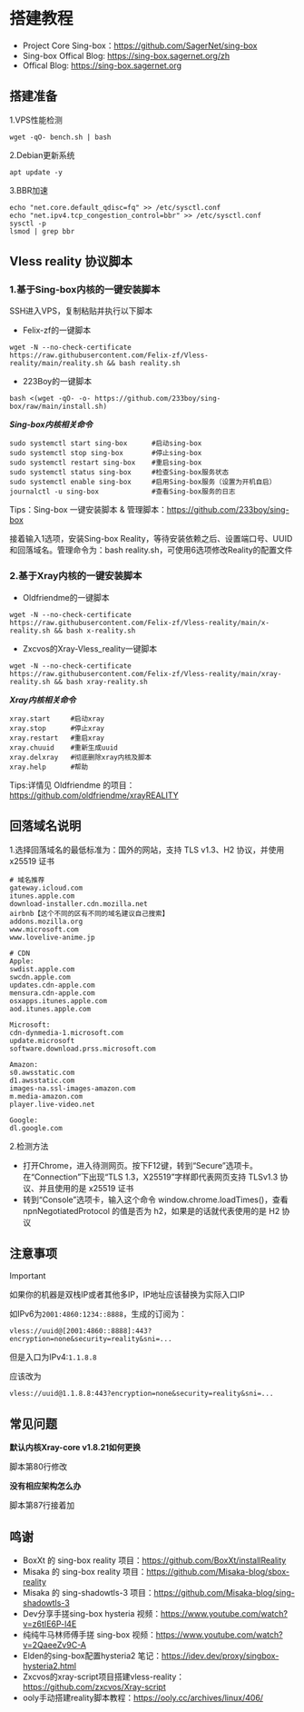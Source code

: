 # 搭建教程

- Project Core Sing-box：https://github.com/SagerNet/sing-box
- Sing-box Offical Blog: https://sing-box.sagernet.org/zh
- Offical Blog: https://sing-box.sagernet.org

## 搭建准备
1.VPS性能检测
```
wget -qO- bench.sh | bash
```
2.Debian更新系统
```
apt update -y
```
3.BBR加速
```
echo "net.core.default_qdisc=fq" >> /etc/sysctl.conf
echo "net.ipv4.tcp_congestion_control=bbr" >> /etc/sysctl.conf
sysctl -p
lsmod | grep bbr
```

## Vless reality 协议脚本

### 1.基于Sing-box内核的一键安装脚本

SSH进入VPS，复制粘贴并执行以下脚本  

- Felix-zf的一键脚本
```
wget -N --no-check-certificate https://raw.githubusercontent.com/Felix-zf/Vless-reality/main/reality.sh && bash reality.sh
```
- 223Boy的一键脚本
```
bash <(wget -qO- -o- https://github.com/233boy/sing-box/raw/main/install.sh)
```

***Sing-box内核相关命令***
```
sudo systemctl start sing-box      #启动sing-box
sudo systemctl stop sing-box       #停止sing-box
sudo systemctl restart sing-box    #重启sing-box
sudo systemctl status sing-box     #检查Sing-box服务状态
sudo systemctl enable sing-box     #启用Sing-box服务（设置为开机自启）
journalctl -u sing-box             #查看Sing-box服务的日志
```
Tips：Sing-box 一键安装脚本 & 管理脚本：https://github.com/233boy/sing-box

接着输入1选项，安装Sing-box Reality，等待安装依赖之后、设置端口号、UUID和回落域名。管理命令为：bash reality.sh，可使用6选项修改Reality的配置文件

### 2.基于Xray内核的一键安装脚本

- Oldfriendme的一键脚本
```
wget -N --no-check-certificate https://raw.githubusercontent.com/Felix-zf/Vless-reality/main/x-reality.sh && bash x-reality.sh
```
- Zxcvos的Xray-Vless_reality一键脚本
```
wget -N --no-check-certificate https://raw.githubusercontent.com/Felix-zf/Vless-reality/main/xray-reality.sh && bash xray-reality.sh
```

***Xray内核相关命令***
```
xray.start     #启动xray
xray.stop      #停止xray
xray.restart   #重启xray
xray.chuuid    #重新生成uuid
xray.delxray   #彻底删除xray内核及脚本
xray.help      #帮助
```
Tips:详情见 Oldfriendme 的项目：https://github.com/oldfriendme/xrayREALITY

## 回落域名说明
1.选择回落域名的最低标准为：国外的网站，支持 TLS v1.3、H2 协议，并使用 x25519 证书  
```
# 域名推荐
gateway.icloud.com
itunes.apple.com
download-installer.cdn.mozilla.net
airbnb【这个不同的区有不同的域名建议自己搜索】
addons.mozilla.org
www.microsoft.com
www.lovelive-anime.jp

# CDN
Apple:
swdist.apple.com
swcdn.apple.com
updates.cdn-apple.com
mensura.cdn-apple.com
osxapps.itunes.apple.com
aod.itunes.apple.com

Microsoft:
cdn-dynmedia-1.microsoft.com
update.microsoft
software.download.prss.microsoft.com

Amazon:
s0.awsstatic.com
d1.awsstatic.com
images-na.ssl-images-amazon.com
m.media-amazon.com
player.live-video.net

Google:
dl.google.com
```
2.检测方法  
- 打开Chrome，进入待测网页。按下F12键，转到“Secure”选项卡。在“Connection”下出现“TLS 1.3，X25519”字样即代表网页支持 TLSv1.3 协议、并且使用的是 x25519 证书
- 转到“Console”选项卡，输入这个命令 window.chrome.loadTimes()，查看 npnNegotiatedProtocol 的值是否为 h2，如果是的话就代表使用的是 H2 协议

## 注意事项
Important

如果你的机器是双栈IP或者其他多IP，IP地址应该替换为实际入口IP

如IPv6为`2001:4860:1234::8888`，生成的订阅为：

`vless://uuid@[2001:4860::8888]:443?encryption=none&security=reality&sni=...`

但是入口为IPv4:`1.1.8.8`

应该改为

`vless://uuid@1.1.8.8:443?encryption=none&security=reality&sni=...`




## 常见问题
**默认内核Xray-core v1.8.21如何更换**

脚本第80行修改

**没有相应架构怎么办**

脚本第87行接着加


## 鸣谢

* BoxXt 的 sing-box reality 项目：https://github.com/BoxXt/installReality
* Misaka 的 sing-box reality 项目：https://github.com/Misaka-blog/sbox-reality
* Misaka 的 sing-shadowtls-3 项目：https://github.com/Misaka-blog/sing-shadowtls-3
* Dev分享手搓sing-box hysteria 视频：https://www.youtube.com/watch?v=z6tIE6P-l4E
* 纯纯牛马林师傅手搓 sing-box 视频：https://www.youtube.com/watch?v=2QaeeZv9C-A
* Elden的sing-box配置hysteria2 笔记：https://idev.dev/proxy/singbox-hysteria2.html
* Zxcvos的xray-script项目搭建vless-reality：https://github.com/zxcvos/Xray-script
* ooly手动搭建reality脚本教程：https://ooly.cc/archives/linux/406/

